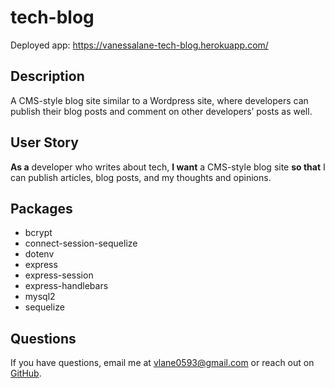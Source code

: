# tech-blog
Deployed app: https://vanessalane-tech-blog.herokuapp.com/

## Description
A CMS-style blog site similar to a Wordpress site, where developers can publish their blog posts and comment on other developers’ posts as well.

## User Story
**As a** developer who writes about tech, **I want** a CMS-style blog site **so that** I can publish articles, blog posts, and my thoughts and opinions.

## Packages
- bcrypt
- connect-session-sequelize
- dotenv
- express
- express-session
- express-handlebars
- mysql2
- sequelize

## Questions
If you have questions, email me at [vlane0593@gmail.com](mailto:vlane0593@gmail.com) or reach out on [GitHub](https://www.github.com/vanessalane).
